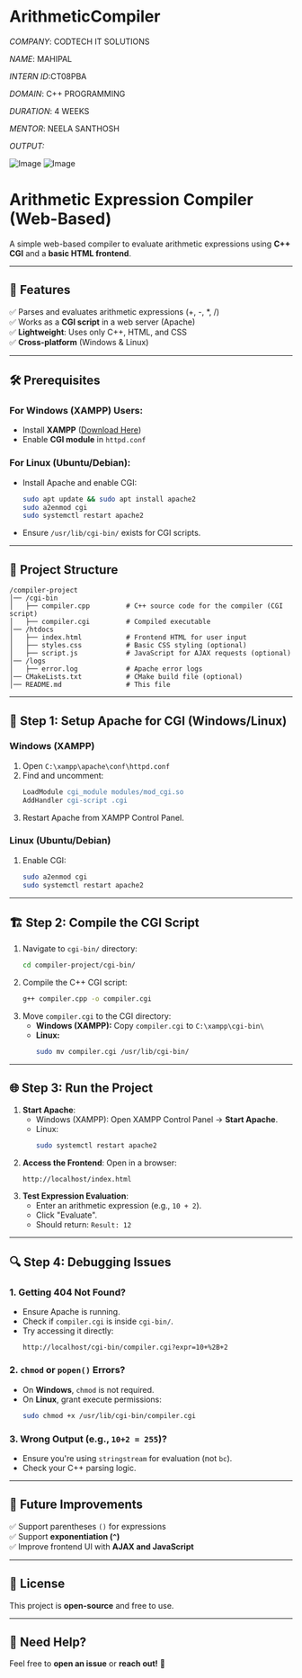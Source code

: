 # ArithmeticCompiler

*COMPANY*: CODTECH IT SOLUTIONS

*NAME*: MAHIPAL

*INTERN ID*:CT08PBA

*DOMAIN*: C++ PROGRAMMING

*DURATION*: 4 WEEKS

*MENTOR*: NEELA SANTHOSH

*OUTPUT:*

![Image](https://github.com/user-attachments/assets/4e26223e-a040-48c5-9a6a-0851df99f6ec)
![Image](https://github.com/user-attachments/assets/be35d53d-d105-4ad3-9258-3fd1cbe41e1c)

# Arithmetic Expression Compiler (Web-Based)

A simple web-based compiler to evaluate arithmetic expressions using **C++ CGI** and a **basic HTML frontend**.

---

## 📌 Features
✅ Parses and evaluates arithmetic expressions (+, -, *, /)  
✅ Works as a **CGI script** in a web server (Apache)  
✅ **Lightweight**: Uses only C++, HTML, and CSS  
✅ **Cross-platform** (Windows & Linux)

---

## 🛠️ Prerequisites
### **For Windows (XAMPP) Users:**
- Install **XAMPP** ([Download Here](https://www.apachefriends.org/index.html))
- Enable **CGI module** in `httpd.conf`

### **For Linux (Ubuntu/Debian):**
- Install Apache and enable CGI:
  ```sh
  sudo apt update && sudo apt install apache2
  sudo a2enmod cgi
  sudo systemctl restart apache2
  ```
- Ensure `/usr/lib/cgi-bin/` exists for CGI scripts.

---

## 📂 Project Structure
```
/compiler-project
│── /cgi-bin
│   ├── compiler.cpp         # C++ source code for the compiler (CGI script)
│   ├── compiler.cgi         # Compiled executable
│── /htdocs
│   ├── index.html           # Frontend HTML for user input
│   ├── styles.css           # Basic CSS styling (optional)
│   ├── script.js            # JavaScript for AJAX requests (optional)
│── /logs
│   ├── error.log            # Apache error logs
│── CMakeLists.txt           # CMake build file (optional)
│── README.md                # This file
```

---

## 🔧 Step 1: Setup Apache for CGI (Windows/Linux)

### **Windows (XAMPP)**
1. Open `C:\xampp\apache\conf\httpd.conf`
2. Find and uncomment:
   ```apache
   LoadModule cgi_module modules/mod_cgi.so
   AddHandler cgi-script .cgi
   ```
3. Restart Apache from XAMPP Control Panel.

### **Linux (Ubuntu/Debian)**
1. Enable CGI:
   ```sh
   sudo a2enmod cgi
   sudo systemctl restart apache2
   ```

---

## 🏗️ Step 2: Compile the CGI Script
1. Navigate to `cgi-bin/` directory:
   ```sh
   cd compiler-project/cgi-bin/
   ```
2. Compile the C++ CGI script:
   ```sh
   g++ compiler.cpp -o compiler.cgi
   ```
3. Move `compiler.cgi` to the CGI directory:
   - **Windows (XAMPP):** Copy `compiler.cgi` to `C:\xampp\cgi-bin\`
   - **Linux:**
     ```sh
     sudo mv compiler.cgi /usr/lib/cgi-bin/
     ```

---

## 🌐 Step 3: Run the Project
1. **Start Apache**:
   - Windows (XAMPP): Open XAMPP Control Panel → **Start Apache**.
   - Linux:
     ```sh
     sudo systemctl restart apache2
     ```
2. **Access the Frontend**:
   Open in a browser:
   ```
   http://localhost/index.html
   ```
3. **Test Expression Evaluation**:
   - Enter an arithmetic expression (e.g., `10 + 2`).
   - Click "Evaluate".
   - Should return: `Result: 12`

---

## 🔍 Step 4: Debugging Issues

### **1. Getting 404 Not Found?**
- Ensure Apache is running.
- Check if `compiler.cgi` is inside `cgi-bin/`.
- Try accessing it directly:
  ```
  http://localhost/cgi-bin/compiler.cgi?expr=10+%2B+2
  ```

### **2. `chmod` or `popen()` Errors?**
- On **Windows**, `chmod` is not required.
- On **Linux**, grant execute permissions:
  ```sh
  sudo chmod +x /usr/lib/cgi-bin/compiler.cgi
  ```

### **3. Wrong Output (e.g., `10+2 = 255`)?**
- Ensure you're using `stringstream` for evaluation (not `bc`).
- Check your C++ parsing logic.

---

## 🚀 Future Improvements
✅ Support parentheses `()` for expressions  
✅ Support **exponentiation (`^`)**  
✅ Improve frontend UI with **AJAX and JavaScript**

---

## 📜 License
This project is **open-source** and free to use.

---

## 💬 Need Help?
Feel free to **open an issue** or **reach out!** 🎯

